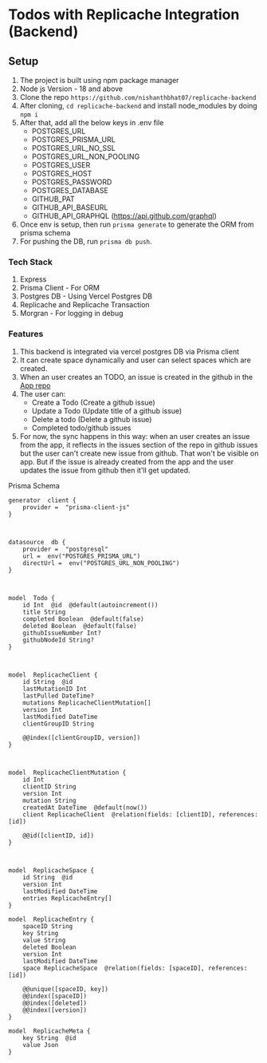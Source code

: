 # Todos with Replicache Integration (Backend)



## Setup
1. The project is built using npm package manager
2. Node js Version - 18 and above
3. Clone the repo `https://github.com/nishanthbhat07/replicache-backend`
4. After cloning, `cd replicache-backend` and install node_modules by doing `npm i`
5. After that, add all the below keys in .env file
	- POSTGRES_URL
	- POSTGRES_PRISMA_URL
	- POSTGRES_URL_NO_SSL
	- POSTGRES_URL_NON_POOLING
	- POSTGRES_USER
	- POSTGRES_HOST
	- POSTGRES_PASSWORD
	- POSTGRES_DATABASE
	- GITHUB_PAT
	- GITHUB_API_BASEURL
	- GITHUB_API_GRAPHQL (https://api.github.com/graphql)
6. Once env is setup, then run `prisma generate` to generate the ORM from prisma schema
7. For pushing the DB, run `prisma db push`.


###  Tech Stack
1. Express
2. Prisma Client - For ORM
3. Postgres DB - Using Vercel Postgres DB
4. Replicache and Replicache Transaction
5. Morgran - For logging in debug



### Features
1. This backend is integrated via vercel postgres DB via Prisma client
2. It can create space dynamically and user can select spaces which are created.
3. When an user creates an TODO, an issue is created in the github in the [App repo](https://github.com/nishanthbhat07/todosapp/issues)
4. The user can:
	- Create a Todo (Create a github issue)
	- Update a Todo (Update title of a  github issue)
	- Delete a todo (Delete a github issue)
	- Completed todo/github issues
5. For now, the sync happens in this way: when an user creates an issue from the app, it reflects in the issues section of the repo in github issues but the user can't create new issue from github. That won't be visible on app. But if the issue is already created from the app and the user updates the issue from github then it'll get updated.


Prisma Schema
```schema
generator  client {
	provider =  "prisma-client-js"
}

  

datasource  db {
	provider =  "postgresql"
	url =  env("POSTGRES_PRISMA_URL")
	directUrl =  env("POSTGRES_URL_NON_POOLING")
}

  

model  Todo {
	id Int  @id  @default(autoincrement())
	title String
	completed Boolean  @default(false)
	deleted Boolean  @default(false)
	githubIssueNumber Int?
	githubNodeId String?
}

  

model  ReplicacheClient {
	id String  @id
	lastMutationID Int
	lastPulled DateTime?
	mutations ReplicacheClientMutation[]
	version Int
	lastModified DateTime
	clientGroupID String

	@@index([clientGroupID, version])
}

  

model  ReplicacheClientMutation {
	id Int
	clientID String
	version Int
	mutation String
	createdAt DateTime  @default(now())
	client ReplicacheClient  @relation(fields: [clientID], references: [id])

	@@id([clientID, id])
}

  

model  ReplicacheSpace {
	id String  @id
	version Int
	lastModified DateTime
	entries ReplicacheEntry[]
}

model  ReplicacheEntry {
	spaceID String
	key String
	value String
	deleted Boolean
	version Int
	lastModified DateTime
	space ReplicacheSpace  @relation(fields: [spaceID], references: [id])

	@@unique([spaceID, key])
	@@index([spaceID])
	@@index([deleted])
	@@index([version])
}

model  ReplicacheMeta {
	key String  @id
	value Json
}
```



